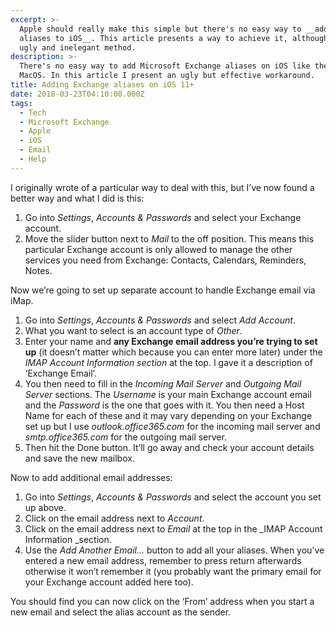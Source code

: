 ```yaml
---
excerpt: >-
  Apple should really make this simple but there's no easy way to __add Exchange
  aliases to iOS__. This article presents a way to achieve it, although it's an
  ugly and inelegant method.
description: >-
  There's no easy way to add Microsoft Exchange aliases on iOS like there is on
  MacOS. In this article I present an ugly but effective workaround.
title: Adding Exchange aliases on iOS 11+
date: 2018-03-23T04:10:00.000Z
tags:
  - Tech
  - Microsoft Exchange
  - Apple
  - iOS
  - Email
  - Help
---
```

I originally wrote of a particular way to deal with this, but I’ve now found a better way and what I did is this:

1. Go into _Settings_, _Accounts & Passwords_ and select  your Exchange account.
2. Move the slider button next to _Mail_ to the off position. This means this particular Exchange account is only allowed to manage the other services you need from Exchange: Contacts, Calendars, Reminders, Notes.

Now we’re going to set up separate account to handle Exchange email via iMap.

1. Go into _Settings_, _Accounts & Passwords_ and select _Add Account_.
2. What you want to select is an account type of _Other_.
3. Enter your name and **any Exchange email address you’re trying to set up** (it doesn’t matter which because you can enter more later) under the _IMAP Account Information section_ at the top. I gave it a description of ‘Exchange Email’.
4. You then need to fill in the _Incoming Mail Server_ and _Outgoing Mail Server_ sections. The _Username_ is your main Exchange account email and the _Password_ is the one that goes with it. You then need a Host Name for each of these and it may vary depending on your Exchange set up but I use _outlook.office365.com_ for the incoming mail server and _smtp.office365.com_ for the outgoing mail server.
5. Then hit the Done button. It’ll go away and check your account details and save the new mailbox.

Now to add additional email addresses:

1. Go into _Settings_, _Accounts & Passwords_ and select the account you set up above.
2. Click on the email address next to _Account_. 
3. Click on the email address next to _Email_ at the top in the _IMAP Account Information _section.
4. Use the _Add Another Email…_ button to add all your aliases. When you’ve entered a new email address, remember to press return afterwards otherwise it won’t remember it (you probably want the primary email for your Exchange account added here too).

You should find you can now click on the ‘From’ address when you start a new email and select the alias account as the sender.

